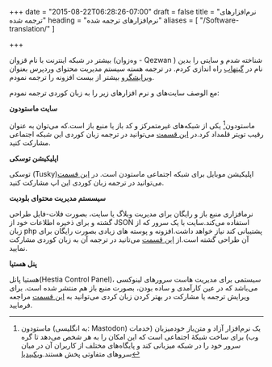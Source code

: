 +++
date = "2015-08-22T06:28:26-07:00"
draft = false
title = "نرم‌افزارهای ترجمه شده"
heading = "نرم‌افزارهای ترجمه شده"
aliases = [
    "/Software-translation/"
]

+++

بیشتر در شبکه اینترنت با نام قزوان (وەزوان - Qezwan ) شناخته شدم و سایتی را بدین نام  در [گیتهاب](https://qezwan.ir) راه اندازی کردم. در ترجمه هسته سیستم مدیریت محتوای وردپرس بعنوان  [ویرایشگر](https://profiles.wordpress.org/qezwan/)و  بیشتر از بیست افزونه را ترجمه نمودم.

مع الوصف سایت‌های و نرم افزارهای زیر را به زبان کوردی ترجمه نمودم:

**سایت ماستودون**

ماستودون[^1] یکی از شبکه‌های غیرمتمرکز و کد باز یا منبع باز است.که می‌توان به عنوان رقیب تویتر قلمداد کرد.در [این قسمت](https://crowdin.com/project/mastodon) می‌توانید در ترجمه زبان کوردی این شبکه اجتماعی مشارکت کنید.


**اپلیکیشن توسکی**

توسکی (Tusky)اپلیکیشن موبایل برای شبکه اجتماعی ماستودن است. در [این قسمت](https://crowdin.com/project/mastodon-for-android)  می‌توانید در ترجمه زبان کوردی این اپ  مشارکت کنید.

[^1]: ماستودون (به انگلیسی: Mastodon) یک نرم‌افزار آزاد و متن‌باز خودمیزبان (خدمات وب) برای ساخت شبکهٔ اجتماعی است که این امکان را به هر شخص می‌دهد تا گره سرور خود را در شبکه میزبانی کند و پایگاه‌های مختلف از کاربران آن در میان سروهای متفاوتی پخش هستند.[ویکیپدیا](https://bit.ly/3hlB73t)

**سیسستم مدیریت محتوای بلودیت**

نرمافزاری منبع باز و رایگان برای مدیریت وبلاگ یا سایت، بصورت فلات-فایل طراحی گشته و برای ذخیره اطلاعات خود از JSON استفاده می‌کند.سایت با یک سرور که از زبان php پشتیبانی کند نیاز خواهد داشت.افزونه و پوسته های زیادی بصورت رایگان برای آن طراحی گشته است.از [این قسمت](https://crowdin.com/project/mastodon-for-android)   می‌تانید در ترجمه آن به زبان کوردی مشارکت نمایید.

**پنل هستیا**

هستیا پانل(Hestia Control Panel)، سیستمی برای مدیریت هاست سرورهای لینوکسی می‌باشد که در عین کارآمدی و ساده بودن، بصورت منبع باز هم منتشر شده است. برای ویرایش ترجمه یا مشارکت در بهتر کردن زبان کردی می‌توانید به [این قسمت](https://translate.hestiacp.com/projects/hestiacp/) مراجعه فرمایید.

